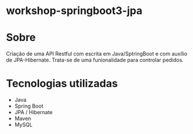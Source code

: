 # workshop-springboot3-jpa

# Sobre
Criação de uma API Restful com escrita em Java/SptringBoot e com auxílio de JPA-Hibernate.
Trata-se de uma funionalidade para controlar pedidos.

# Tecnologias utilizadas
- Java
- Spring Boot
- JPA / Hibernate
- Maven
- MySQL
